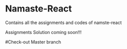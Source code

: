 # Namaste-React
Contains all the assignments and codes of namste-react

Assignments Solution coming soon!!!

#Check-out Master branch
